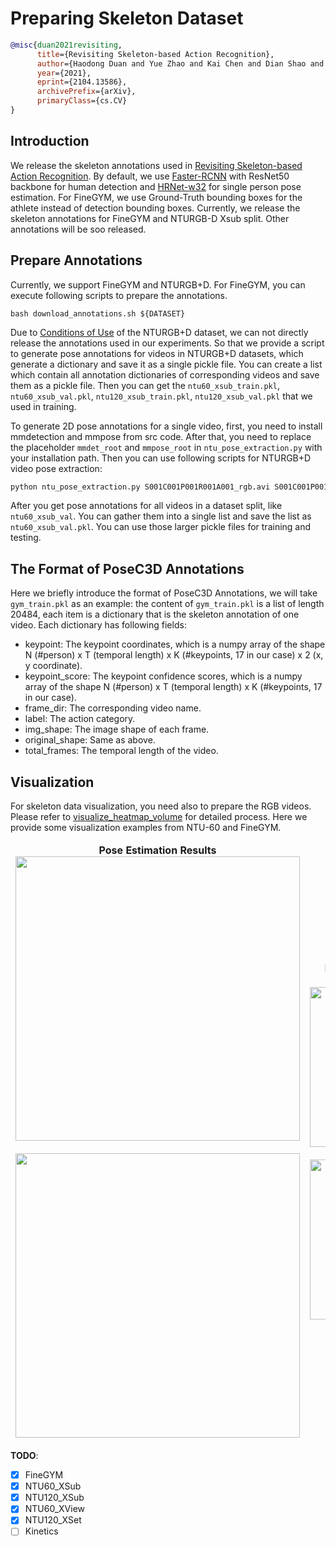 # Preparing Skeleton Dataset

<!-- [DATASET] -->

```BibTeX
@misc{duan2021revisiting,
      title={Revisiting Skeleton-based Action Recognition},
      author={Haodong Duan and Yue Zhao and Kai Chen and Dian Shao and Dahua Lin and Bo Dai},
      year={2021},
      eprint={2104.13586},
      archivePrefix={arXiv},
      primaryClass={cs.CV}
}
```

## Introduction

We release the skeleton annotations used in [Revisiting Skeleton-based Action Recognition](https://arxiv.org/abs/2104.13586). By default, we use [Faster-RCNN](https://github.com/open-mmlab/mmdetection/blob/master/configs/faster_rcnn/faster_rcnn_r50_caffe_fpn_mstrain_1x_coco-person.py) with ResNet50 backbone for human detection and [HRNet-w32](https://github.com/open-mmlab/mmpose/blob/master/configs/top_down/hrnet/coco/hrnet_w32_coco_256x192.py) for single person pose estimation. For FineGYM, we use Ground-Truth bounding boxes for the athlete instead of detection bounding boxes. Currently, we release the skeleton annotations for FineGYM and NTURGB-D Xsub split. Other annotations will be soo released.

## Prepare Annotations

Currently, we support FineGYM and NTURGB+D. For FineGYM, you can execute following scripts to prepare the annotations.

```shell
bash download_annotations.sh ${DATASET}
```

Due to [Conditions of Use](http://rose1.ntu.edu.sg/Datasets/actionRecognition.asp) of the NTURGB+D dataset, we can not directly release the annotations used in our experiments. So that we provide a script to generate pose annotations for videos in NTURGB+D datasets, which generate a dictionary and save it as a single pickle file. You can create a list which contain all annotation dictionaries of corresponding videos and save them as a pickle file. Then you can get the `ntu60_xsub_train.pkl`, `ntu60_xsub_val.pkl`, `ntu120_xsub_train.pkl`, `ntu120_xsub_val.pkl` that we used in training.

To generate 2D pose annotations for a single video, first, you need to install mmdetection and mmpose from src code. After that, you need to replace the placeholder `mmdet_root` and `mmpose_root` in `ntu_pose_extraction.py` with your installation path. Then you can use following scripts for NTURGB+D video pose extraction:

```python
python ntu_pose_extraction.py S001C001P001R001A001_rgb.avi S001C001P001R001A001.pkl
```

After you get pose annotations for all videos in a dataset split, like `ntu60_xsub_val`. You can gather them into a single list and save the list as `ntu60_xsub_val.pkl`. You can use those larger pickle files for training and testing.

## The Format of PoseC3D Annotations

Here we briefly introduce the format of PoseC3D Annotations, we will take `gym_train.pkl` as an example: the content of `gym_train.pkl` is a list of length 20484, each item is a dictionary that is the skeleton annotation of one video. Each dictionary has following fields:

- keypoint: The keypoint coordinates, which is a numpy array of the shape N (#person) x T (temporal length) x K (#keypoints, 17 in our case) x 2 (x, y coordinate).
- keypoint_score:  The keypoint confidence scores, which is a numpy array of the shape N (#person) x T (temporal length) x K (#keypoints, 17 in our case).
- frame_dir: The corresponding video name.
- label: The action category.
- img_shape: The image shape of each frame.
- original_shape: Same as above.
- total_frames: The temporal length of the video.

## Visualization

For skeleton data visualization, you need also to prepare the RGB videos. Please refer to [visualize_heatmap_volume](/demo/visualize_heatmap_volume.ipynb) for detailed process. Here we provide some visualization examples from NTU-60 and FineGYM.

<table>
<thead>
  <tr>
    <td>
<div align="center">
  <b> Pose Estimation Results </b>
  <br/>
  <img src="https://user-images.githubusercontent.com/34324155/116529341-6fc95080-a90f-11eb-8f0d-57fdb35d1ba4.gif" width="455"/>
  <br/>
  <br/>
  <img src="https://user-images.githubusercontent.com/34324155/116531676-04cd4900-a912-11eb-8db4-a93343bedd01.gif" width="455"/>
</div></td>
    <td>
<div align="center">
  <b> Keypoint Heatmap Volume Visualization </b>
  <br/>
  <img src="https://user-images.githubusercontent.com/34324155/116529336-6dff8d00-a90f-11eb-807e-4d9168997655.gif" width="256"/>
  <br/>
  <br/>
  <img src="https://user-images.githubusercontent.com/34324155/116531658-00a12b80-a912-11eb-957b-561c280a86da.gif" width="256"/>
</div></td>
    <td>
<div align="center">
  <b> Limb Heatmap Volume Visualization </b>
  <br/>
  <img src="https://user-images.githubusercontent.com/34324155/116529322-6a6c0600-a90f-11eb-81df-6fbb36230bd0.gif" width="256"/>
  <br/>
  <br/>
  <img src="https://user-images.githubusercontent.com/34324155/116531649-fed76800-a911-11eb-8ca9-0b4e58f43ad9.gif" width="256"/>
</div></td>
  </tr>
</thead>
</table>

**TODO**:

- [x] FineGYM
- [x] NTU60_XSub
- [x] NTU120_XSub
- [x] NTU60_XView
- [x] NTU120_XSet
- [ ] Kinetics
